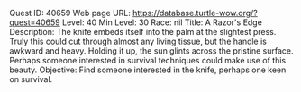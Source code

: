 Quest ID: 40659
Web page URL: https://database.turtle-wow.org/?quest=40659
Level: 40
Min Level: 30
Race: nil
Title: A Razor's Edge
Description: The knife embeds itself into the palm at the slightest press. Truly this could cut through almost any living tissue, but the handle is awkward and heavy. Holding it up, the sun glints across the pristine surface. Perhaps someone interested in survival techniques could make use of this beauty.
Objective: Find someone interested in the knife, perhaps one keen on survival.
